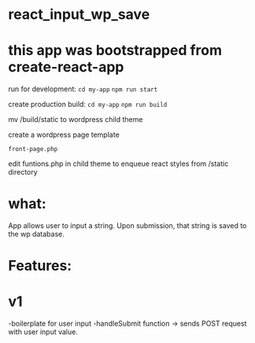 # react_input_wp_save
# this app was bootstrapped from create-react-app


run for development:
`cd my-app`
`npm run start`

create production build:
`cd my-app`
`npm run build`

mv /build/static to wordpress child theme

create a wordpress page template

`front-page.php`

edit funtions.php in child theme to enqueue react styles from /static directory


# what:

App allows user to input a string. Upon submission, that string is saved to the wp database.





# Features:
# v1
-boilerplate for user input
-handleSubmit function -> sends POST request with user input value.

